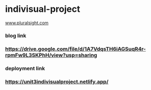 # indivisual-project
www.pluralsight.com
<h3>blog link<h3>
  <a href="https://drive.google.com/file/d/1A7VdqsTH6iAGSuqR4r-rpmFw9L3SKPhH/view?usp=sharing">https://drive.google.com/file/d/1A7VdqsTH6iAGSuqR4r-rpmFw9L3SKPhH/view?usp=sharing</a>
<h3>deployment link<h3>
  <a href="https://unit3indivisualproject.netlify.app/">https://unit3indivisualproject.netlify.app/</a>
